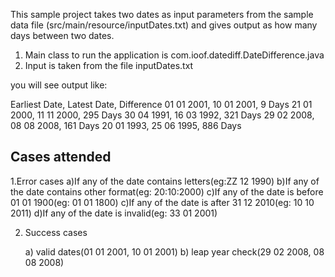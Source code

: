 
This sample project takes two dates as input parameters from the sample data file (src/main/resource/inputDates.txt) 
and gives output as how many days between two dates.

1) Main class to run the application is com.ioof.datediff.DateDifference.java
2) Input is taken from the file inputDates.txt

you will see output like:

Earliest Date, Latest Date, Difference
01 01 2001,    10 01 2001,  9 Days
21 01 2000,    11 11 2000,  295 Days
30 04 1991,    16 03 1992,  321 Days
29 02 2008,    08 08 2008,  161 Days
20 01 1993,    25 06 1995,  886 Days

Cases attended
---------------

1.Error cases
	a)If any of the date contains letters(eg:ZZ 12 1990)
	b)If any of the date contains other format(eg: 20:10:2000)
	c)If any of the date is before 01 01 1900(eg: 01 01 1800)
	c)If any of the date is after 31 12 2010(eg: 10 10 2011)
	d)If any of the date is invalid(eg: 33 01 2001)
	
2. Success cases

	a) valid dates(01 01 2001, 10 01 2001)
	b) leap year check(29 02 2008, 08 08 2008)